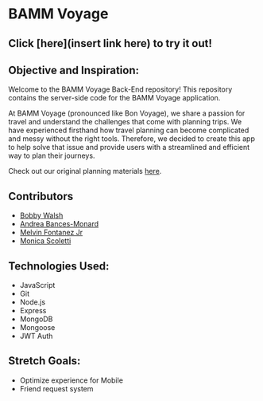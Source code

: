 
# BAMM Voyage

## Click [here](insert link here) to try it out!

## Objective and Inspiration:

Welcome to the BAMM Voyage Back-End repository! This repository contains the server-side code for the BAMM Voyage application.

At BAMM Voyage (pronounced like Bon Voyage), we share a passion for travel and understand the challenges that come with planning trips. We have experienced firsthand how travel planning can become complicated and messy without the right tools. Therefore, we decided to create this app to help solve that issue and provide users with a streamlined and efficient way to plan their journeys.

Check out our original planning materials [here](https://trello.com/b/9GNNPfib/bamm-voyage).


## Contributors
- [Bobby Walsh](https://github.com/CurrentlyBob)
- [Andrea Bances-Monard](https://github.com/andrea1234321)
- [Melvin Fontanez Jr](https://github.com/mfontanez21)
- [Monica Scoletti](https://github.com/MonicaSue)

## Technologies Used: 

- JavaScript
- Git 
- Node.js
- Express
- MongoDB
- Mongoose
- JWT Auth



## Stretch Goals:

- Optimize experience for Mobile
- Friend request system